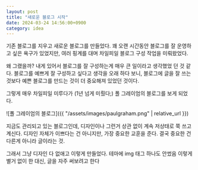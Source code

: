 ```yaml
---
layout: post
title: "새로운 블로그 시작"
date: 2024-03-24 14:56:00+0900
category: idea
---
```


기존 블로그를 지우고 새로운 블로그를 만들었다. 꽤 오랜 시간동안 블로그를 잘 운영하고 싶은 욕구가 있었지만, 여러 핑계를 대며 차일피일 블로그 구성 작업을 미뤄왔었다.

왜 그랬을까? 내게 있어서 블로그를 잘 구성하는게 매우 큰 일이라고 생각했었 던 것 같다. 블로그를 예쁘게 잘 구성하고 싶다고 생각을 오래 하다 보니, 블로그에 글을 잘 쓰는 것보다 예쁜 블로그를 만드는 것이 더 중요해져 있었던 것이다.

그렇게 매우 차일피일 미루다가 (1년 넘게 미뤘다;) 폴 그레이엄의 블로그를 보게 되었다. 

![폴 그레이엄의 블로그]({{ "/assets/images/paulgraham.png" | relative_url }})

지금도 관리되고 있는 블로그인데, 디자인이나 그런거 상관 없이 계속 저상태로 쭉 쓰고 계신다. 
디자인 자체가 이쁘다는 건 아니지만, 가장 중요한 교훈을 준다. 결국 중요한 건 다른게 아니라 글이라는 것.

그래서 그냥 디자인 다 없애고 이렇게 만들었다. 테마에 img 태그 하나도 안썼음
이렇게 별거 없이 한 대신, 글을 자주 써보려고 한다

